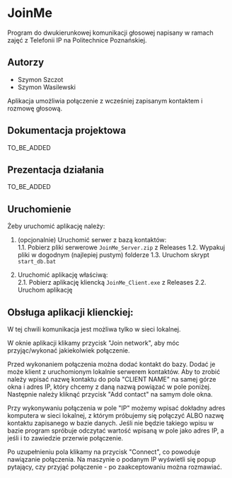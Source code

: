 # JoinMe

Program do dwukierunkowej komunikacji głosowej napisany w ramach zajęć z Telefonii IP na Politechnice Poznańskiej.

## Autorzy
- Szymon Szczot
- Szymon Wasilewski

Aplikacja umożliwia połączenie z wcześniej zapisanym kontaktem i rozmowę głosową.

## Dokumentacja projektowa

TO_BE_ADDED

## Prezentacja działania

TO_BE_ADDED

## Uruchomienie

Żeby uruchomić aplikację należy:

1. (opcjonalnie) Uruchomić serwer z bazą kontaktów:  
  1.1. Pobierz pliki serwerowe `JoinMe_Server.zip` z Releases
  1.2. Wypakuj pliki w dogodnym (najlepiej pustym) folderze
  1.3. Uruchom skrypt `start_db.bat`
  
2. Uruchomić aplikację właściwą:  
  2.1. Pobierz aplikację kliencką `JoinMe_Client.exe` z Releases
  2.2. Uruchom aplikację

## Obsługa aplikacji klienckiej:

W tej chwili komunikacja jest możliwa tylko w sieci lokalnej.

W oknie aplikacji klikamy przycisk "Join network", aby móc przyjąc/wykonać jakiekolwiek połączenie.

Przed wykonaniem połączenia można dodać kontakt do bazy. Dodać je może klient z uruchomionym lokalnie serwerem kontaktów.
Aby to zrobić należy wpisać nazwę kontaktu do pola "CLIENT NAME" na samej górze okna i adres IP, który chcemy z daną nazwą powiązać w pole poniżej.
Następnie należy kliknąć przycisk "Add contact" na samym dole okna.

Przy wykonywaniu połączenia w pole "IP" możemy wpisać dokładny adres komputera w sieci lokalnej, z którym próbujemy się połączyć ALBO nazwę kontaktu zapisanego w bazie danych.
Jeśli nie będzie takiego wpisu w bazie program spróbuje odczytać wartość wpisaną w pole jako adres IP, a jeśli i to zawiedzie przerwie połączenie.

Po uzupełnieniu pola klikamy na przycisk "Connect", co powoduje nawiązanie połączenia.
Na maszynie o podanym IP wyświetli się popup pytający, czy przyjąć połączenie - po zaakceptowaniu można rozmawiać.
